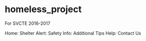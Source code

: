 # homeless_project
For SVCTE 2016-2017

Home: Shelter
Alert: Safety
Info: Additional Tips
Help: Contact Us

